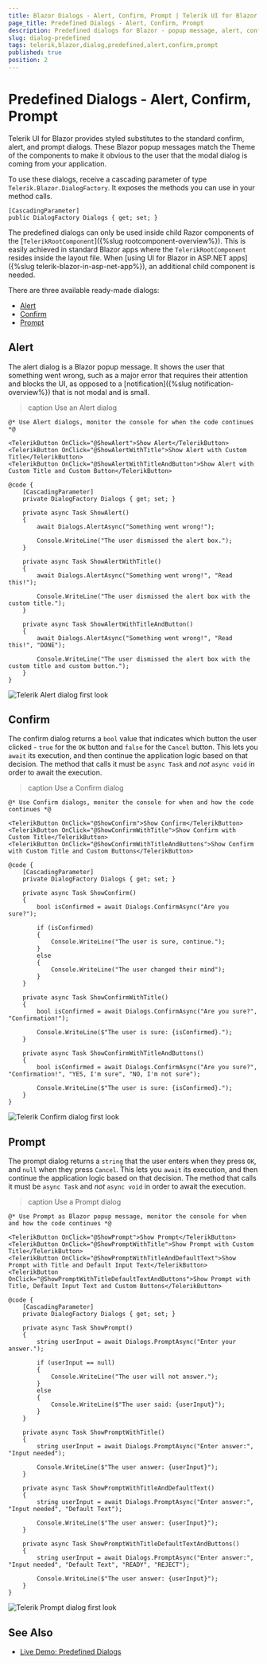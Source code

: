 ```yaml
---
title: Blazor Dialogs - Alert, Confirm, Prompt | Telerik UI for Blazor
page_title: Predefined Dialogs - Alert, Confirm, Prompt
description: Predefined dialogs for Blazor - popup message, alert, confirm, and prompt. Explore the Telerik UI documentation.
slug: dialog-predefined
tags: telerik,blazor,dialog,predefined,alert,confirm,prompt
published: true
position: 2
---
```


# Predefined Dialogs - Alert, Confirm, Prompt

Telerik UI for Blazor provides styled substitutes to the standard confirm, alert, and prompt dialogs. These Blazor popup messages match the Theme of the components to make it obvious to the user that the modal dialog is coming from your application.

To use these dialogs, receive a cascading parameter of type `Telerik.Blazor.DialogFactory`. It exposes the methods you can use in your method calls.

<div class="skip-repl"></div>

````CSHTML
[CascadingParameter]
public DialogFactory Dialogs { get; set; }
````

The predefined dialogs can only be used inside child Razor components of the [`TelerikRootComponent`]({%slug rootcomponent-overview%}). This is easily achieved in standard Blazor apps where the `TelerikRootComponent` resides inside the layout file. When [using UI for Blazor in ASP.NET apps]({%slug telerik-blazor-in-asp-net-app%}), an additional child component is needed.

There are three available ready-made dialogs:

* [Alert](#alert)
* [Confirm](#confirm)
* [Prompt](#prompt)

## Alert

The alert dialog is a Blazor popup message. It shows the user that something went wrong, such as a major error that requires their attention and blocks the UI, as opposed to a [notification]({%slug notification-overview%}) that is not modal and is small.

>caption Use an Alert dialog

````CSHTML
@* Use Alert dialogs, monitor the console for when the code continues *@

<TelerikButton OnClick="@ShowAlert">Show Alert</TelerikButton>
<TelerikButton OnClick="@ShowAlertWithTitle">Show Alert with Custom Title</TelerikButton>
<TelerikButton OnClick="@ShowAlertWithTitleAndButton">Show Alert with Custom Title and Custom Button</TelerikButton>

@code {
    [CascadingParameter]
    private DialogFactory Dialogs { get; set; }

    private async Task ShowAlert()
    {
        await Dialogs.AlertAsync("Something went wrong!");

        Console.WriteLine("The user dismissed the alert box.");
    }

    private async Task ShowAlertWithTitle()
    {
        await Dialogs.AlertAsync("Something went wrong!", "Read this!");

        Console.WriteLine("The user dismissed the alert box with the custom title.");
    }
    
    private async Task ShowAlertWithTitleAndButton()
    {
        await Dialogs.AlertAsync("Something went wrong!", "Read this!", "DONE");

        Console.WriteLine("The user dismissed the alert box with the custom title and custom button.");
    }
}
````

![Telerik Alert dialog first look](images/alert-first-look.gif)

## Confirm

The confirm dialog returns a `bool` value that indicates which button the user clicked - `true` for the `OK` button and `false` for the `Cancel` button. This lets you `await` its execution, and then continue the application logic based on that decision. The method that calls it must be `async Task` and *not* `async void` in order to await the execution.

>caption Use a Confirm dialog

````CSHTML
@* Use Confirm dialogs, monitor the console for when and how the code continues *@

<TelerikButton OnClick="@ShowConfirm">Show Confirm</TelerikButton>
<TelerikButton OnClick="@ShowConfirmWithTitle">Show Confirm with Custom Title</TelerikButton>
<TelerikButton OnClick="@ShowConfirmWithTitleAndButtons">Show Confirm with Custom Title and Custom Buttons</TelerikButton>

@code {
    [CascadingParameter]
    private DialogFactory Dialogs { get; set; }

    private async Task ShowConfirm()
    {
        bool isConfirmed = await Dialogs.ConfirmAsync("Are you sure?");

        if (isConfirmed)
        {
            Console.WriteLine("The user is sure, continue.");
        }
        else
        {
            Console.WriteLine("The user changed their mind");
        }
    }

    private async Task ShowConfirmWithTitle()
    {
        bool isConfirmed = await Dialogs.ConfirmAsync("Are you sure?", "Confirmation!");

        Console.WriteLine($"The user is sure: {isConfirmed}.");
    }
    
    private async Task ShowConfirmWithTitleAndButtons()
    {
        bool isConfirmed = await Dialogs.ConfirmAsync("Are you sure?", "Confirmation!", "YES, I'm sure", "NO, I'm not sure");

        Console.WriteLine($"The user is sure: {isConfirmed}.");
    }
}
````

![Telerik Confirm dialog first look](images/confirm-first-look.gif)


## Prompt

The prompt dialog returns a `string` that the user enters when they press `OK`, and `null` when they press `Cancel`. This lets you `await` its execution, and then continue the application logic based on that decision. The method that calls it must be `async Task` and *not* `async void` in order to await the execution.

>caption Use a Prompt dialog

````CSHTML
@* Use Prompt as Blazor popup message, monitor the console for when and how the code continues *@

<TelerikButton OnClick="@ShowPrompt">Show Prompt</TelerikButton>
<TelerikButton OnClick="@ShowPromptWithTitle">Show Prompt with Custom Title</TelerikButton>
<TelerikButton OnClick="@ShowPromptWithTitleAndDefaultText">Show Prompt with Title and Default Input Text</TelerikButton>
<TelerikButton OnClick="@ShowPromptWithTitleDefaultTextAndButtons">Show Prompt with Title, Default Input Text and Custom Buttons</TelerikButton>

@code {
    [CascadingParameter]
    private DialogFactory Dialogs { get; set; }

    private async Task ShowPrompt()
    {
        string userInput = await Dialogs.PromptAsync("Enter your answer.");

        if (userInput == null)
        {
            Console.WriteLine("The user will not answer.");
        }
        else
        {
            Console.WriteLine($"The user said: {userInput}");
        }
    }

    private async Task ShowPromptWithTitle()
    {
        string userInput = await Dialogs.PromptAsync("Enter answer:", "Input needed");

        Console.WriteLine($"The user answer: {userInput}");
    }

    private async Task ShowPromptWithTitleAndDefaultText()
    {
        string userInput = await Dialogs.PromptAsync("Enter answer:", "Input needed", "Default Text");

        Console.WriteLine($"The user answer: {userInput}");
    }
    
    private async Task ShowPromptWithTitleDefaultTextAndButtons()
    {
        string userInput = await Dialogs.PromptAsync("Enter answer:", "Input needed", "Default Text", "READY", "REJECT");

        Console.WriteLine($"The user answer: {userInput}");
    }
}
````

![Telerik Prompt dialog first look](images/prompt-first-look.gif)


## See Also

* [Live Demo: Predefined Dialogs](https://demos.telerik.com/blazor-ui/dialog/predefined-dialogs)

